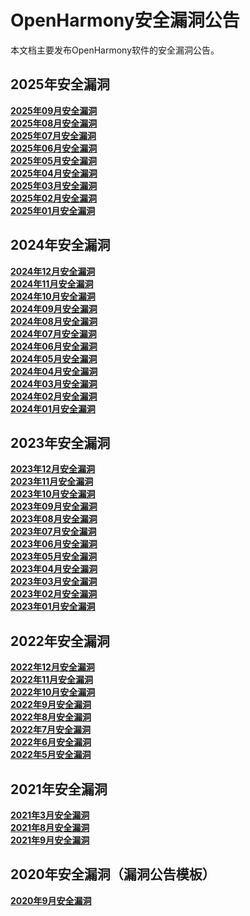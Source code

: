 # OpenHarmony安全漏洞公告

本文档主要发布OpenHarmony软件的安全漏洞公告。
## 2025年安全漏洞
**[2025年09月安全漏洞](https://gitcode.com/openharmony/security/blob/master/zh/security-disclosure/2025/2025-09.md)**  
**[2025年08月安全漏洞](https://gitcode.com/openharmony/security/blob/master/zh/security-disclosure/2025/2025-08.md)**  
**[2025年07月安全漏洞](https://gitcode.com/openharmony/security/blob/master/zh/security-disclosure/2025/2025-07.md)**  
**[2025年06月安全漏洞](https://gitcode.com/openharmony/security/blob/master/zh/security-disclosure/2025/2025-06.md)**  
**[2025年05月安全漏洞](https://gitcode.com/openharmony/security/blob/master/zh/security-disclosure/2025/2025-05.md)**  
**[2025年04月安全漏洞](https://gitcode.com/openharmony/security/blob/master/zh/security-disclosure/2025/2025-04.md)**  
**[2025年03月安全漏洞](https://gitcode.com/openharmony/security/blob/master/zh/security-disclosure/2025/2025-03.md)**  
**[2025年02月安全漏洞](https://gitcode.com/openharmony/security/blob/master/zh/security-disclosure/2025/2025-02.md)**  
**[2025年01月安全漏洞](https://gitcode.com/openharmony/security/blob/master/zh/security-disclosure/2025/2025-01.md)**  

## 2024年安全漏洞
**[2024年12月安全漏洞](https://gitcode.com/openharmony/security/blob/master/zh/security-disclosure/2024/2024-12.md)**  
**[2024年11月安全漏洞](https://gitcode.com/openharmony/security/blob/master/zh/security-disclosure/2024/2024-11.md)**  
**[2024年10月安全漏洞](https://gitcode.com/openharmony/security/blob/master/zh/security-disclosure/2024/2024-10.md)**  
**[2024年09月安全漏洞](https://gitcode.com/openharmony/security/blob/master/zh/security-disclosure/2024/2024-09.md)**  
**[2024年08月安全漏洞](https://gitcode.com/openharmony/security/blob/master/zh/security-disclosure/2024/2024-08.md)**  
**[2024年07月安全漏洞](https://gitcode.com/openharmony/security/blob/master/zh/security-disclosure/2024/2024-07.md)**  
**[2024年06月安全漏洞](https://gitcode.com/openharmony/security/blob/master/zh/security-disclosure/2024/2024-06.md)**  
**[2024年05月安全漏洞](https://gitcode.com/openharmony/security/blob/master/zh/security-disclosure/2024/2024-05.md)**  
**[2024年04月安全漏洞](https://gitcode.com/openharmony/security/blob/master/zh/security-disclosure/2024/2024-04.md)**  
**[2024年03月安全漏洞](https://gitcode.com/openharmony/security/blob/master/zh/security-disclosure/2024/2024-03.md)**  
**[2024年02月安全漏洞](https://gitcode.com/openharmony/security/blob/master/zh/security-disclosure/2024/2024-02.md)**  
**[2024年01月安全漏洞](https://gitcode.com/openharmony/security/blob/master/zh/security-disclosure/2024/2024-01.md)**  

## 2023年安全漏洞
**[2023年12月安全漏洞](https://gitcode.com/openharmony/security/blob/master/zh/security-disclosure/2023/2023-12.md)**  
**[2023年11月安全漏洞](https://gitcode.com/openharmony/security/blob/master/zh/security-disclosure/2023/2023-11.md)**  
**[2023年10月安全漏洞](https://gitcode.com/openharmony/security/blob/master/zh/security-disclosure/2023/2023-10.md)**  
**[2023年09月安全漏洞](https://gitcode.com/openharmony/security/blob/master/zh/security-disclosure/2023/2023-09.md)**  
**[2023年08月安全漏洞](https://gitcode.com/openharmony/security/blob/master/zh/security-disclosure/2023/2023-08.md)**  
**[2023年07月安全漏洞](https://gitcode.com/openharmony/security/blob/master/zh/security-disclosure/2023/2023-07.md)**  
**[2023年06月安全漏洞](https://gitcode.com/openharmony/security/blob/master/zh/security-disclosure/2023/2023-06.md)**  
**[2023年05月安全漏洞](https://gitcode.com/openharmony/security/blob/master/zh/security-disclosure/2023/2023-05.md)**  
**[2023年04月安全漏洞](https://gitcode.com/openharmony/security/blob/master/zh/security-disclosure/2023/2023-04.md)**  
**[2023年03月安全漏洞](https://gitcode.com/openharmony/security/blob/master/zh/security-disclosure/2023/2023-03.md)**  
**[2023年02月安全漏洞](https://gitcode.com/openharmony/security/blob/master/zh/security-disclosure/2023/2023-02.md)**  
**[2023年01月安全漏洞](https://gitcode.com/openharmony/security/blob/master/zh/security-disclosure/2023/2023-01.md)**  

## 2022年安全漏洞
**[2022年12月安全漏洞](https://gitcode.com/openharmony/security/blob/master/zh/security-disclosure/2022/2022-12.md)**  
**[2022年11月安全漏洞](https://gitcode.com/openharmony/security/blob/master/zh/security-disclosure/2022/2022-11.md)**  
**[2022年10月安全漏洞](https://gitcode.com/openharmony/security/blob/master/zh/security-disclosure/2022/2022-10.md)**  
**[2022年9月安全漏洞](https://gitcode.com/openharmony/security/blob/master/zh/security-disclosure/2022/2022-09.md)**  
**[2022年8月安全漏洞](https://gitcode.com/openharmony/security/blob/master/zh/security-disclosure/2022/2022-08.md)**  
**[2022年7月安全漏洞](https://gitcode.com/openharmony/security/blob/master/zh/security-disclosure/2022/2022-07.md)**  
**[2022年6月安全漏洞](https://gitcode.com/openharmony/security/blob/master/zh/security-disclosure/2022/2022-06.md)**  
**[2022年5月安全漏洞](https://gitcode.com/openharmony/security/blob/master/zh/security-disclosure/2022/2022-05.md)**  
 
## 2021年安全漏洞
**[2021年3月安全漏洞](https://gitcode.com/openharmony/security/blob/master/zh/security-disclosure/2021/2021-03.md)**  
**[2021年8月安全漏洞](https://gitcode.com/openharmony/security/blob/master/zh/security-disclosure/2021/2021-08.md)**  
**[2021年9月安全漏洞](https://gitcode.com/openharmony/security/blob/master/zh/security-disclosure/2021/2021-09.md)**  

## 2020年安全漏洞（漏洞公告模板）
**[2020年9月安全漏洞](https://gitcode.com/openharmony/security/blob/master/zh/security-disclosure/漏洞公告模板/YYYY-MM.md)**  

